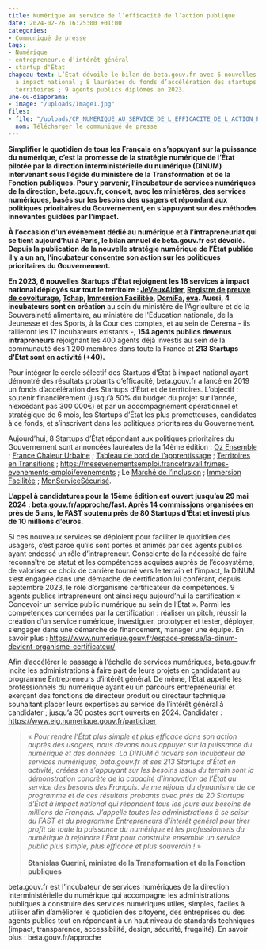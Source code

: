 ```yaml
---
title: Numérique au service de l’efficacité de l’action publique
date: 2024-02-26 16:25:00 +01:00
categories:
- Communiqué de presse
tags:
- Numérique
- entrepreneur.e d’intérêt général
- startup d'État
chapeau-text: L’État dévoile le bilan de beta.gouv.fr avec 6 nouvelles startups d’état
  à impact national ; 8 lauréates du fonds d’accélération des startups d’état et de
  territoires ; 9 agents publics diplômés en 2023.
une-ou-diaporama:
- image: "/uploads/Image1.jpg"
files:
- file: "/uploads/CP_NUMERIQUE_AU_SERVICE_DE_L_EFFICACITE_DE_L_ACTION_PUBLIQUE_BILAN_BETA.GOUV.FR.pdf"
  nom: Télécharger le communiqué de presse
---
```


**Simplifier le quotidien de tous les Français en s’appuyant sur la puissance du numérique, c’est la promesse de la stratégie numérique de l’État pilotée par la direction interministérielle du numérique (DINUM) intervenant sous l’égide du ministère de la Transformation et de la Fonction publiques. Pour y parvenir, l’incubateur de services numériques de la direction, beta.gouv.fr, conçoit, avec les ministères, des services numériques, basés sur les besoins des usagers et répondant aux politiques prioritaires du Gouvernement, en s’appuyant sur des méthodes innovantes guidées par l’impact.**

**À l’occasion d’un événement dédié au numérique et à l’intrapreneuriat qui se tient aujourd’hui à Paris, le bilan annuel de beta.gouv.fr est dévoilé. Depuis la publication de la nouvelle stratégie numérique de l’État publiée il y a un an, l’incubateur concentre son action sur les politiques prioritaires du Gouvernement.**

**En 2023, 6 nouvelles Startups d’État rejoignent les 18 services à impact national déployés sur tout le territoire : [JeVeuxAider](https://beta.gouv.fr/startups/jeveuxaider.html), [Registre de preuve de covoiturage](https://covoiturage.beta.gouv.fr/), [Tchap](https://beta.gouv.fr/startups/tchap.html), [Immersion Facilitée](https://immersion-facile.beta.gouv.fr/), [DomiFa](https://beta.gouv.fr/startups/domifa.html), [eva](https://eva.beta.gouv.fr/).
Aussi, 4 incubateurs sont en création** au sein du ministère de l’Agriculture et de la Souveraineté alimentaire, au ministère de l'Éducation nationale, de la Jeunesse et des Sports, à la Cour des comptes, et au sein de Cerema - ils rallieront les 17 incubateurs existants -, **154 agents publics devenus intrapreneurs** rejoignant les 400 agents déjà investis au sein de la communauté des 1 200 membres dans toute la France et **213 Startups d’État sont en activité (\+40).**

Pour intégrer le cercle sélectif des Startups d’État à impact national ayant démontré des résultats probants d’efficacité, beta.gouv.fr a lancé en 2019 un fonds d’accélération des Startups d’État et de territoires. L’objectif : soutenir financièrement (jusqu’à 50% du budget du projet sur l’année, n’excédant pas 300 000€) et par un accompagnement opérationnel et stratégique de 6 mois, les Startups d’État les plus prometteuses, candidates à ce fonds, et s’inscrivant dans les politiques prioritaires du Gouvernement.

Aujourd’hui, 8 Startups d’État répondant aux politiques prioritaires du Gouvernement sont annoncées lauréates de la 14ème édition : [Oz Ensemble](https://ozensemble.fabrique.social.gouv.fr/) ; [France Chaleur Urbaine](https://france-chaleur-urbaine.beta.gouv.fr/) ; [Tableau de bord de l’apprentissage](https://cfas.apprentissage.beta.gouv.fr/) ; [Territoires en Transitions](https://www.territoiresentransitions.fr/) ; https://mesevenementsemploi.francetravail.fr/mes-evenements-emploi/evenements ; Le [Marché de l’inclusion](https://lemarche.inclusion.beta.gouv.fr/) ; [Immersion Facilitée](https://immersion-facile.beta.gouv.fr/) ; [MonServiceSécurisé](https://www.monservicesecurise.ssi.gouv.fr/).

**L’appel à candidatures pour la 15ème édition est ouvert jusqu’au 29 mai 2024 : beta.gouv.fr/approche/fast. Après 14 commissions organisées en près de 5 ans, le FAST soutenu près de 80 Startups d’État et investi plus de 10 millions d’euros.**

Si ces nouveaux services se déploient pour faciliter le quotidien des usagers, c’est parce qu’ils sont portés et animés par des agents publics ayant endossé un rôle d’intrapreneur. Consciente de la nécessité de faire reconnaître ce statut et les compétences acquises auprès de l’écosystème, de valoriser ce choix de carrière tourné vers le terrain et l’impact, la DINUM s’est engagée dans une démarche de certification lui conférant, depuis septembre 2023, le rôle d’organisme certificateur de compétences. 9 agents publics intrapreneurs ont ainsi reçu aujourd’hui la certification « Concevoir un service public numérique au sein de l’État ». Parmi les compétences concernées par la certification : réaliser un pitch, réussir la création d’un service numérique, investiguer, prototyper et tester, déployer, s’engager dans une démarche de financement, manager une équipe. En savoir plus : https://www.numerique.gouv.fr/espace-presse/la-dinum-devient-organisme-certificateur/

Afin d’accélérer le passage à l’échelle de services numériques, beta.gouv.fr incite les administrations à faire part de leurs projets en candidatant au programme Entrepreneurs d’intérêt général. De même, l’État appelle les professionnels du numérique ayant eu un parcours entrepreneurial et exerçant des fonctions de directeur produit ou directeur technique souhaitant placer leurs expertises au service de l’intérêt général à candidater ; jusqu’à 30 postes sont ouverts en 2024.
Candidater : https://www.eig.numerique.gouv.fr/participer

> *« Pour rendre l’État plus simple et plus efficace dans son action auprès des usagers, nous devons nous appuyer sur la puissance du numérique et des données. La DINUM à travers son incubateur de services numériques, beta.gouv.fr et ses 213 Startups d’État en activité, créées en s’appuyant sur les besoins issus du terrain sont la démonstration concrète de la capacité d’innovation de l’État au service des besoins des Français. Je me réjouis du dynamisme de ce programme et de ces résultats probants avec près de 20 Startups d’État à impact national qui répondent tous les jours aux besoins de millions de Français. J’appelle toutes les administrations à se saisir du FAST et du programme Entrepreneurs d’intérêt général pour tirer profit de toute la puissance du numérique et les professionnels du numérique à rejoindre l’État pour construire ensemble un service public plus simple, plus efficace et plus souverain ! »*
> <br>
> <br>**Stanislas Guerini, ministre de la Transformation et de la Fonction publiques**

beta.gouv.fr est l’incubateur de services numériques de la direction interministérielle du numérique qui accompagne les administrations publiques à construire des services numériques utiles, simples, faciles à utiliser afin d’améliorer le quotidien des citoyens, des entreprises ou des agents publics tout en répondant à un haut niveau de standards techniques (impact, transparence, accessibilité, design, sécurité, frugalité). En savoir plus : beta.gouv.fr/approche     
